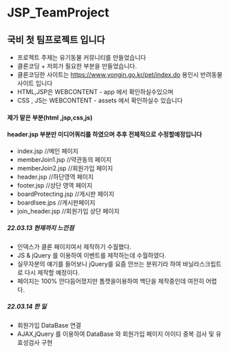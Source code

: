 # JSP_TeamProject

## 국비 첫 팀프로젝트 입니다

- 프로젝트 주제는 유기동물 커뮤니티를 만들었습니다
- 클론코딩 + 저희가 필요한 부분을 만들었습니다.
- 클론코딩한 사이트는 https://www.yongin.go.kr/pet/index.do 용인시 반려동물 사이트 입니다
- HTML,JSP은  WEBCONTENT - app 에서 확인하실수있으며
- CSS , JS는  WEBCONTENT - assets 에서 확인하실수 있습니다
#### 제가 맡은 부분(html ,jsp,css,js) 
#### header.jsp 부분만 미디어쿼리를 하였으며 추후 전체적으로 수정할예정입니다
- index.jsp  //메인 페이지
- memberJoin1.jsp //약관동의 페이지
- memberJoin2.jsp //회원가입 페이지
- header.jsp //하단영역 페이지
- footer.jsp //상단 영역 페이지
- boardProtecting.jsp //게시판 페이지
- boardIsee.jps //게시판페이지
- join_header.jsp //회원가입 상단 페이지



##### 22.03.13 현재까지 느낀점
- 인덱스가 클론 페이지여서 제작하기 수월했다.
- JS & jQuery 를 이용하여 이벤트를 제작하는데 수월하였다.
- 실무자분의 얘기를 들어보니 jQuery를 요즘 안쓰는 분위기라 하여 바닐라스크립트로 다시 제작할 예정이다.
- 페이지는 100% 안다듬어졌지만 톰캣을이용하여 백단을 제작중인데 여전히 어렵다.
##### 22.03.14 한 일
- 회원가입 DataBase 연결
- AJAX,jQuery 를 이용하여 DataBase 와 회원가입 페이지 아이디 중복 검사 및 유효성검사 구현 
